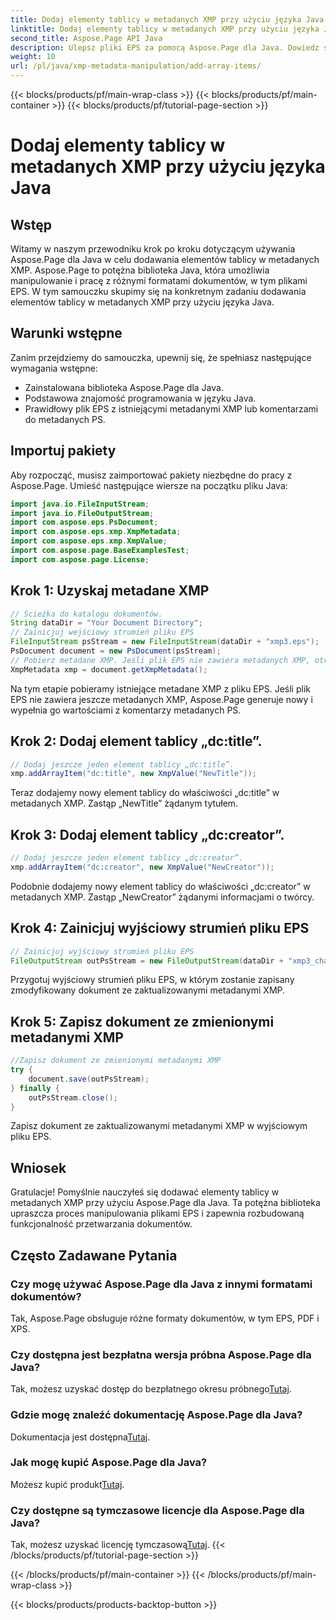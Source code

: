 ```yaml
---
title: Dodaj elementy tablicy w metadanych XMP przy użyciu języka Java
linktitle: Dodaj elementy tablicy w metadanych XMP przy użyciu języka Java
second_title: Aspose.Page API Java
description: Ulepsz pliki EPS za pomocą Aspose.Page dla Java. Dowiedz się, jak bez wysiłku dodawać elementy tablicy do metadanych XMP. Skorzystaj już teraz z naszego przewodnika krok po kroku!
weight: 10
url: /pl/java/xmp-metadata-manipulation/add-array-items/
---
```


{{< blocks/products/pf/main-wrap-class >}}
{{< blocks/products/pf/main-container >}}
{{< blocks/products/pf/tutorial-page-section >}}

# Dodaj elementy tablicy w metadanych XMP przy użyciu języka Java

## Wstęp
Witamy w naszym przewodniku krok po kroku dotyczącym używania Aspose.Page dla Java w celu dodawania elementów tablicy w metadanych XMP. Aspose.Page to potężna biblioteka Java, która umożliwia manipulowanie i pracę z różnymi formatami dokumentów, w tym plikami EPS. W tym samouczku skupimy się na konkretnym zadaniu dodawania elementów tablicy w metadanych XMP przy użyciu języka Java.
## Warunki wstępne
Zanim przejdziemy do samouczka, upewnij się, że spełniasz następujące wymagania wstępne:
- Zainstalowana biblioteka Aspose.Page dla Java.
- Podstawowa znajomość programowania w języku Java.
- Prawidłowy plik EPS z istniejącymi metadanymi XMP lub komentarzami do metadanych PS.
## Importuj pakiety
Aby rozpocząć, musisz zaimportować pakiety niezbędne do pracy z Aspose.Page. Umieść następujące wiersze na początku pliku Java:
```java
import java.io.FileInputStream;
import java.io.FileOutputStream;
import com.aspose.eps.PsDocument;
import com.aspose.eps.xmp.XmpMetadata;
import com.aspose.eps.xmp.XmpValue;
import com.aspose.page.BaseExamplesTest;
import com.aspose.page.License;
```
## Krok 1: Uzyskaj metadane XMP
```java
// Ścieżka do katalogu dokumentów.
String dataDir = "Your Document Directory";
// Zainicjuj wejściowy strumień pliku EPS
FileInputStream psStream = new FileInputStream(dataDir + "xmp3.eps");
PsDocument document = new PsDocument(psStream);
// Pobierz metadane XMP. Jeśli plik EPS nie zawiera metadanych XMP, otrzymamy nowy wypełniony wartościami z komentarzy do metadanych PS (%%Creator, %%CreateDate, %%Title itp.)
XmpMetadata xmp = document.getXmpMetadata();
```
Na tym etapie pobieramy istniejące metadane XMP z pliku EPS. Jeśli plik EPS nie zawiera jeszcze metadanych XMP, Aspose.Page generuje nowy i wypełnia go wartościami z komentarzy metadanych PS.
## Krok 2: Dodaj element tablicy „dc:title”.
```java
// Dodaj jeszcze jeden element tablicy „dc:title”.
xmp.addArrayItem("dc:title", new XmpValue("NewTitle"));
```
Teraz dodajemy nowy element tablicy do właściwości „dc:title” w metadanych XMP. Zastąp „NewTitle” żądanym tytułem.
## Krok 3: Dodaj element tablicy „dc:creator”.
```java
// Dodaj jeszcze jeden element tablicy „dc:creator”.
xmp.addArrayItem("dc:creator", new XmpValue("NewCreator"));
```
Podobnie dodajemy nowy element tablicy do właściwości „dc:creator” w metadanych XMP. Zastąp „NewCreator” żądanymi informacjami o twórcy.
## Krok 4: Zainicjuj wyjściowy strumień pliku EPS
```java
// Zainicjuj wyjściowy strumień pliku EPS
FileOutputStream outPsStream = new FileOutputStream(dataDir + "xmp3_changed.eps");
```
Przygotuj wyjściowy strumień pliku EPS, w którym zostanie zapisany zmodyfikowany dokument ze zaktualizowanymi metadanymi XMP.
## Krok 5: Zapisz dokument ze zmienionymi metadanymi XMP
```java
//Zapisz dokument ze zmienionymi metadanymi XMP
try {			
    document.save(outPsStream);
} finally {
    outPsStream.close();
}
```
Zapisz dokument ze zaktualizowanymi metadanymi XMP w wyjściowym pliku EPS.
## Wniosek
Gratulacje! Pomyślnie nauczyłeś się dodawać elementy tablicy w metadanych XMP przy użyciu Aspose.Page dla Java. Ta potężna biblioteka upraszcza proces manipulowania plikami EPS i zapewnia rozbudowaną funkcjonalność przetwarzania dokumentów.
## Często Zadawane Pytania

### Czy mogę używać Aspose.Page dla Java z innymi formatami dokumentów?
Tak, Aspose.Page obsługuje różne formaty dokumentów, w tym EPS, PDF i XPS.
### Czy dostępna jest bezpłatna wersja próbna Aspose.Page dla Java?
 Tak, możesz uzyskać dostęp do bezpłatnego okresu próbnego[Tutaj](https://releases.aspose.com/).
### Gdzie mogę znaleźć dokumentację Aspose.Page dla Java?
 Dokumentacja jest dostępna[Tutaj](https://reference.aspose.com/page/java/).
### Jak mogę kupić Aspose.Page dla Java?
 Możesz kupić produkt[Tutaj](https://purchase.aspose.com/buy).
### Czy dostępne są tymczasowe licencje dla Aspose.Page dla Java?
 Tak, możesz uzyskać licencję tymczasową[Tutaj](https://purchase.aspose.com/temporary-license/).
{{< /blocks/products/pf/tutorial-page-section >}}

{{< /blocks/products/pf/main-container >}}
{{< /blocks/products/pf/main-wrap-class >}}

{{< blocks/products/products-backtop-button >}}
